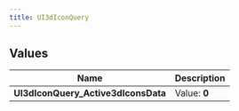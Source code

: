 ```yaml
---
title: UI3dIconQuery
---
```


## Values

| Name | Description |
| ---- | ----------- |
| **UI3dIconQuery\_Active3dIconsData** | Value: **0** |

